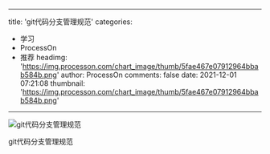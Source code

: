 
---
title: 'git代码分支管理规范'
categories: 
 - 学习
 - ProcessOn
 - 推荐
headimg: 'https://img.processon.com/chart_image/thumb/5fae467e07912964bbab584b.png'
author: ProcessOn
comments: false
date: 2021-12-01 07:21:08
thumbnail: 'https://img.processon.com/chart_image/thumb/5fae467e07912964bbab584b.png'
---

<div>   
<img class="thumb" alt="git代码分支管理规范" src="https://img.processon.com/chart_image/thumb/5fae467e07912964bbab584b.png" referrerpolicy="no-referrer">
<p>git代码分支管理规范</p>  
</div>
            